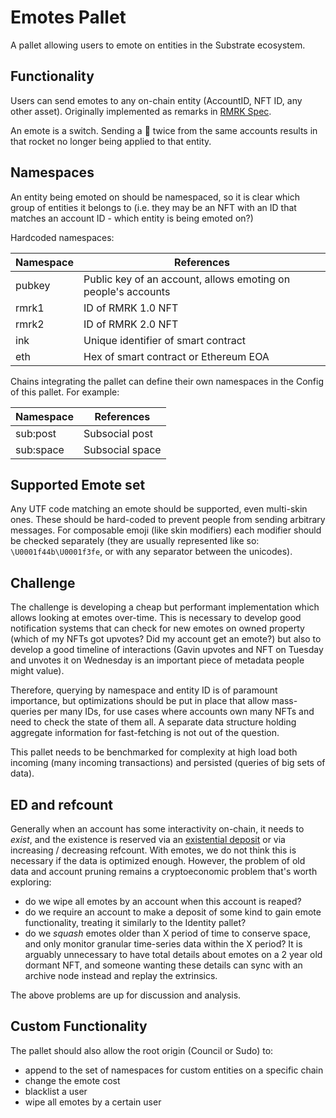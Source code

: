 # Emotes Pallet

A pallet allowing users to emote on entities in the Substrate ecosystem.

## Functionality

Users can send emotes to any on-chain entity (AccountID, NFT ID, any other asset). Originally implemented as remarks in [RMRK Spec](https://github.com/rmrk-team/rmrk-spec).

An emote is a switch. Sending a 🚀 twice from the same accounts results in that rocket no longer being applied to that entity.

## Namespaces

An entity being emoted on should be namespaced, so it is clear which group of entities it belongs to (i.e. they may be an NFT with an ID that matches an account ID - which entity is being emoted on?)

Hardcoded namespaces:

|Namespace|References|
|----|----|
|pubkey|Public key of an account, allows emoting on people's accounts|
|rmrk1|ID of RMRK 1.0 NFT|
|rmrk2|ID of RMRK 2.0 NFT|
|ink|Unique identifier of smart contract|
|eth|Hex of smart contract or Ethereum EOA|

Chains integrating the pallet can define their own namespaces in the Config of this pallet. For example:

|Namespace|References|
|----|----|
|sub:post|Subsocial post|
|sub:space|Subsocial space|

## Supported Emote set

Any UTF code matching an emote should be supported, even multi-skin ones. These should be hard-coded to prevent people from sending arbitrary messages. For composable emoji (like skin modifiers) each modifier should be checked separately (they are usually represented like so: `\U0001f44b\U0001f3fe`, or with any separator between the unicodes).

## Challenge

The challenge is developing a cheap but performant implementation which allows looking at emotes over-time. This is necessary to develop good notification systems that can check for new emotes on owned property (which of my NFTs got upvotes? Did my account get an emote?) but also to develop a good timeline of interactions (Gavin upvotes and NFT on Tuesday and unvotes it on Wednesday is an important piece of metadata people might value).

Therefore, querying by namespace and entity ID is of paramount importance, but optimizations should be put in place that allow mass-queries per many IDs, for use cases where accounts own many NFTs and need to check the state of them all. A separate data structure holding aggregate information for fast-fetching is not out of the question.

This pallet needs to be benchmarked for complexity at high load both incoming (many incoming transactions) and persisted (queries of big sets of data).

## ED and refcount

Generally when an account has some interactivity on-chain, it needs to *exist*, and the existence is reserved via an [existential deposit](https://wiki.polkadot.network/docs/en/build-protocol-info#existential-deposit) or via increasing / decreasing refcount. With emotes, we do not think this is necessary if the data is optimized enough. However, the problem of old data and account pruning remains a cryptoeconomic problem that's worth exploring:

- do we wipe all emotes by an account when this account is reaped?
- do we require an account to make a deposit of some kind to gain emote functionality, treating it similarly to the Identity pallet?
- do we *squash* emotes older than X period of time to conserve space, and only monitor granular time-series data within the X period? It is arguably unnecessary to have total details about emotes on a 2 year old dormant NFT, and someone wanting these details can sync with an archive node instead and replay the extrinsics.

The above problems are up for discussion and analysis.

## Custom Functionality

The pallet should also allow the root origin (Council or Sudo) to:

- append to the set of namespaces for custom entities on a specific chain
- change the emote cost
- blacklist a user
- wipe all emotes by a certain user
